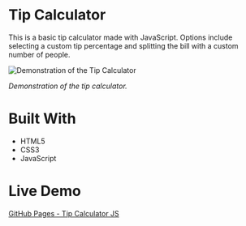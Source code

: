 # Tip Calculator
This is a basic tip calculator made with JavaScript. Options include selecting a custom tip percentage and splitting the bill with a custom number of people.

![Demonstration of the Tip Calculator](https://i.ibb.co/sgrdv4R/tip-calculator-demo.gif)

*Demonstration of the tip calculator.*

# Built With
- HTML5
- CSS3
- JavaScript

# Live Demo
[GitHub Pages - Tip Calculator JS](https://ahmad-zeidan.github.io/tip-calculator-js/)
